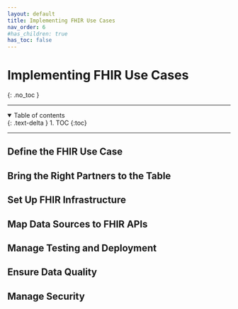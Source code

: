 ```yaml
---
layout: default
title: Implementing FHIR Use Cases
nav_order: 6
#has_children: true
has_toc: false
---
```


# Implementing FHIR Use Cases
{: .no_toc }

<hr />
<details open markdown="block">
  <summary>
    Table of contents
  </summary>
  {: .text-delta }
1. TOC
{:toc}
</details>
<hr />

## Define the FHIR Use Case

## Bring the Right Partners to the Table

## Set Up FHIR Infrastructure

## Map Data Sources to FHIR APIs

## Manage Testing and Deployment

## Ensure Data Quality

## Manage Security
